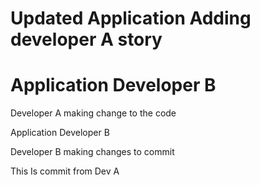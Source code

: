 # Updated Application Adding developer A story
# Application Developer B

Developer A making change to the code

Application Developer B


Developer B making changes to commit

This Is commit from Dev A
